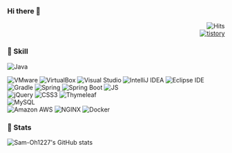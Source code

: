 ### Hi there 👋

  <!--
 <div align = center>
 
 ![header](https://capsule-render.vercel.app/api?type=Waving&color=auto&height=100&section=header%20GITHUB) 
 -->
<div align=right>


![Hits](https://hits.seeyoufarm.com/api/count/incr/badge.svg?url=https%3A%2F%2Fgithub.com%2FGIT-SIK&count_bg=000000&title_bg=000000&icon=&title=hits&edge_flat=false)
<br><a href="https://deve1oper.tistory.com/">  ![tistory](https://img.shields.io/badge/tistory-000000?style=flat-square&logoColor=white) </a>

</div>



### :pushpin: Skill

  <div align = left>

![Java](https://img.shields.io/badge/Java-007396?style=flat-square&logo=Java&logoColor=white)
<br>
 
![VMware](https://img.shields.io/badge/VMware-607078?style=flat-square&logo=VMware&logoColor=white)
![VirtualBox](https://img.shields.io/badge/VirtualBox-183A61?style=flat-square&logo=VirtualBox&logoColor=white)
![Visual Studio](https://img.shields.io/badge/Visual%20Studio-5C2D91?style=flat-square&logo=VisualStudio&logoColor=white)
![IntelliJ IDEA](https://img.shields.io/badge/IntelliJ%20IDEA-000000?style=flat-square&logo=IntelliJIDEA&logoColor=white)
![Eclipse IDE](https://img.shields.io/badge/Eclipse%20IDE-2C2255?style=flat-square&logo=EclipseIDE&logoColor=white)<br>
![Gradle](https://img.shields.io/badge/Gradle-02303A?style=flat-square&logo=Gradle&logoColor=white) 
![Spring](https://img.shields.io/badge/Spring-6DB33F?style=flat-square&logo=Spring&logoColor=white)
![Spring Boot](https://img.shields.io/badge/Spring%20Boot-6DB33F?style=flat-square&logo=SpringBoot&logoColor=white)
![JS](https://img.shields.io/badge/JavaScript-F7DF1E?style=flat-square&logo=JavaScript&logoColor=black) <br>
![jQuery](https://img.shields.io/badge/jQuery-0769AD?style=flat-square&logo=jQuery&logoColor=white)
![CSS3](https://img.shields.io/badge/CSS3-1572B6?style=flat-square&logo=CSS3&logoColor=white)
![Thymeleaf](https://img.shields.io/badge/Thymeleaf-005F0F?style=flat-square&logo=Thymeleaf&logoColor=white)<br>
![MySQL](https://img.shields.io/badge/MySQL-4479A1?style=flat-square&logo=MySQL&logoColor=white) <br>
![Amazon AWS](https://img.shields.io/badge/Amazon%20AWS-232F3E?style=flat-square&logo=Amazon%20AWS&logoColor=white) 
 ![NGINX](https://img.shields.io/badge/Nginx-009639?style=flat-square&logo=NGINX&logoColor=white)
 ![Docker](https://img.shields.io/badge/Docker-2496ED?style=flat-square&logo=Docker&logoColor=white)

</div>
<div align = left> 
 
### :pushpin: Stats
 
![Sam-Oh1227's GitHub stats](https://github-readme-stats.vercel.app/api?username=Sam-Oh1227&show_icons=true&theme=github_dark)
</div>
